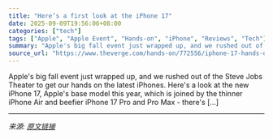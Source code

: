 ```yaml
---
title: "Here’s a first look at the iPhone 17"
date: 2025-09-09T19:56:06+08:00
categories: ["tech"]
tags: ["Apple", "Apple Event", "Hands-on", "iPhone", "Reviews", "Tech"]
summary: "Apple's big fall event just wrapped up, and we rushed out of the Steve Jobs Theater to get our hands on the latest iPhones. Here's a look at the new iPhone 17, Apple's base model this year, which is j"
source_url: "https://www.theverge.com/hands-on/772556/iphone-17-hands-on-first-look-apple-event-photos-features-price"
---
```


Apple's big fall event just wrapped up, and we rushed out of the Steve Jobs Theater to get our hands on the latest iPhones. Here's a look at the new iPhone 17, Apple's base model this year, which is joined by the thinner iPhone Air and beefier iPhone 17 Pro and Pro Max - there's [&#8230;]

---

*来源: [原文链接](https://www.theverge.com/hands-on/772556/iphone-17-hands-on-first-look-apple-event-photos-features-price)*
